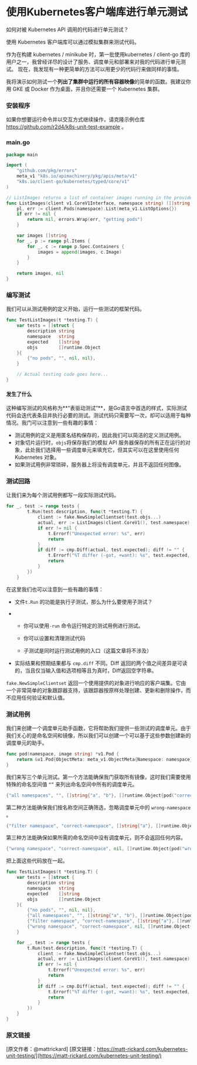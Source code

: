 使用Kubernetes客户端库进行单元测试
=============

如何对被 Kubernetes API 调用的代码进行单元测试？

使用 Kubernetes 客户端库可以通过模拟集群来测试代码。

作为在构建 kubernetes / minikube 时，第一批使用kubernetes / client-go 库的用户之一，我曾经详尽的设计了服务、调度单元和部署来对我的代码进行单元测试。 现在，我发现有一种更简单的方法可以用更少的代码行来做同样的事情。

我将演示如何测试一个**列出了集群中运行的所有容器映像**的简单的函数。我建议你用 GKE 或 Docker 作为桌面，并且你还需要一个 Kubernetes 集群。

### 安装程序

如果你想要运行命令并以交互方式继续操作，请克隆示例仓库 https://github.com/r2d4/k8s-unit-test-example 。

### main.go

```go
package main

import (
	"github.com/pkg/errors"
	meta_v1 "k8s.io/apimachinery/pkg/apis/meta/v1"
	"k8s.io/client-go/kubernetes/typed/core/v1"
)

// ListImages returns a list of container images running in the provided namespace
func ListImages(client v1.CoreV1Interface, namespace string) ([]string, error) {
	pl, err := client.Pods(namespace).List(meta_v1.ListOptions{})
	if err != nil {
		return nil, errors.Wrap(err, "getting pods")
	}

	var images []string
	for _, p := range pl.Items {
		for _, c := range p.Spec.Containers {
			images = append(images, c.Image)
		}
	}

	return images, nil
}
```



### 编写测试

我们可以从测试用例的定义开始，运行一些测试的框架代码。

```go
func TestListImages(t *testing.T) {
	var tests = []struct {
		description string
		namespace   string
		expected    []string
		objs        []runtime.Object
	}{
		{"no pods", "", nil, nil},
	}

	// Actual testing code goes here...
}

```

#### 发生了什么

这种编写测试的风格称为**“表驱动测试”**，是Go语言中首选的样式，实际测试代码会迭代表条目并执行必要的测试。测试代码只需要写一次，却可以适用于每种情况。我门可以注意到一些有趣的事情：

- 测试用例的定义是用匿名结构保存的，因此我们可以简洁的定义测试用例。
- 对象切片运行时，`objs`将保存我们的模拟 API 服务器保存的所有正在运行的对象，此处我们选择用一些调度单元来填充它，但其实可以在这里使用任何 Kubernetes 对象。
- 如果测试用例非常琐碎，服务器上将没有调度单元，并且不返回任何图像。

### 测试回路

让我们来为每个测试用例都写一段实际测试代码。

```go
for _, test := range tests {
		t.Run(test.description, func(t *testing.T) {
			client := fake.NewSimpleClientset(test.objs...)
			actual, err := ListImages(client.CoreV1(), test.namespace)
			if err != nil {
				t.Errorf("Unexpected error: %s", err)
				return
			}
			if diff := cmp.Diff(actual, test.expected); diff != "" {
				t.Errorf("%T differ (-got, +want): %s", test.expected, diff)
				return
			}
		})
	}
```

在这里我们也可以注意到一些有趣的事情：

- 文件`t.Run` 的功能是执行子测试，那么为什么要使用子测试？

- - 你可以使用`-run` 命令运行特定的测试用例进行测试。

  - 你可以设置和清理测试代码
  - 子测试是同时运行测试用例的入口（这篇文章将不涉及）

- 实际结果和预期结果都与 `cmp.diff` 不同。Diff 返回的两个值之间差异是可读的，当且仅当输入值和选项相等且为真时，Diff返回空字符串。

`fake.NewSimpleClientset` 返回一个使用提供的对象进行响应的客户端集。它由一个非常简单的对象跟踪器支持，该跟踪器按原样处理创建、更新和删除操作，而不应用任何验证和默认值。

### 测试用例

我们来创建一个调度单元助手函数，它将帮助我们提供一些测试的调度单元。由于我们关心的是命名空间和镜像，所以我们可以创建一个可以基于这些参数创建新的调度单元的助手。

```go
func pod(namespace, image string) *v1.Pod {
	return &v1.Pod{ObjectMeta: meta_v1.ObjectMeta{Namespace: namespace}, Spec: v1.PodSpec{Containers: []v1.Container{{Image: image}}}}
}
```

我们来写三个单元测试。第一个方法能确保我门获取所有镜像，这时我们需要使用特殊的命名空间值 `“”` 来列出命名空间中所有的调度单元。

```go
{"all namespaces", "", []string{"a", "b"}, []runtime.Object{pod("correct-namespace", "a"), pod("wrong-namespace", "b")}}
```

第二种方法能确保我们按名称空间正确筛选，忽略调度单元中的 `wrong-namespace` 。

```go
{"filter namespace", "correct-namespace", []string{"a"}, []runtime.Object{pod("correct-namespace", "a"), pod("wrong-namespace", "b")}}
```

第三种方法能确保如果所需的命名空间中没有调度单元，则不会返回任何内容。

```go
{"wrong namespace", "correct-namespace", nil, []runtime.Object{pod("wrong-namespace", "b")}}
```

把上面这些代码放在一起。

```go
func TestListImages(t *testing.T) {
	var tests = []struct {
		description string
		namespace   string
		expected    []string
		objs        []runtime.Object
	}{
		{"no pods", "", nil, nil},
		{"all namespaces", "", []string{"a", "b"}, []runtime.Object{pod("correct-namespace", "a"), pod("wrong-namespace", "b")}},
		{"filter namespace", "correct-namespace", []string{"a"}, []runtime.Object{pod("correct-namespace", "a"), pod("wrong-namespace", "b")}},
		{"wrong namespace", "correct-namespace", nil, []runtime.Object{pod("wrong-namespace", "b")}},
	}

	for _, test := range tests {
		t.Run(test.description, func(t *testing.T) {
			client := fake.NewSimpleClientset(test.objs...)
			actual, err := ListImages(client.CoreV1(), test.namespace)
			if err != nil {
				t.Errorf("Unexpected error: %s", err)
				return
			}
			if diff := cmp.Diff(actual, test.expected); diff != "" {
				t.Errorf("%T differ (-got, +want): %s", test.expected, diff)
				return
			}
		})
	}
}

```

### 原文链接
[原文作者：@mattrickard]
[原文链接：https://matt-rickard.com/kubernetes-unit-testing/](https://matt-rickard.com/kubernetes-unit-testing/)
